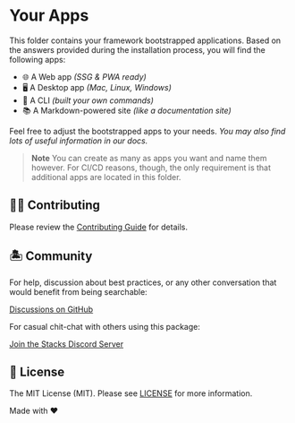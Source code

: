 # Your Apps

This folder contains your framework bootstrapped applications. Based on the answers provided during the installation process, you will find the following apps:

- 🌐 A Web app _(SSG & PWA ready)_
- 🖥️ A Desktop app _(Mac, Linux, Windows)_
- 🤖 A CLI _(built your own commands)_
- 📚 A Markdown-powered site _(like a documentation site)_

Feel free to adjust the bootstrapped apps to your needs. _You may also find lots of useful information in our docs._

> **Note**
> You can create as many as apps you want and name them however. For CI/CD reasons, though, the only requirement is that additional apps are located in this folder.

## 💪🏼 Contributing

Please review the [Contributing Guide](https://github.com/stacksjs/contributing) for details.

## 🏝 Community

For help, discussion about best practices, or any other conversation that would benefit from being searchable:

[Discussions on GitHub](https://github.com/stacksjs/stacks/discussions)

For casual chit-chat with others using this package:

[Join the Stacks Discord Server](https://discord.ow3.org)

## 📄 License

The MIT License (MIT). Please see [LICENSE](../LICENSE.md) for more information.

Made with ❤️
